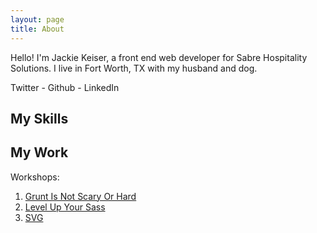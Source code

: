 ```yaml
---
layout: page
title: About
---
```


Hello! I'm Jackie Keiser, a front end web developer for Sabre Hospitality Solutions. I live in Fort Worth, TX with my husband and dog.

Twitter - Github - LinkedIn

## My Skills


## My Work
Workshops:

1. [Grunt Is Not Scary Or Hard](http://mongoosedoom.github.io/workshops/grunt/)
2. [Level Up Your Sass](http://mongoosedoom.github.io/workshops/sass/)
3. [SVG](http://mongoosedoom.github.io/workshops/svg/)